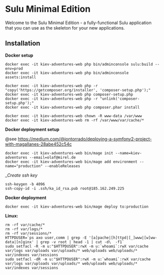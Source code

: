 # Sulu Minimal Edition

Welcome to the Sulu Minimal Edition - a fully-functional Sulu application that you can use as the skeleton for your new
applications.

## Installation

__Docker setup__
```
docker exec -it kiev-adventures-web php bin/adminconsole sulu:build --env=prod
docker exec -it kiev-adventures-web php bin/adminconsole assets:install

docker exec -it kiev-adventures-web php -r "copy('https://getcomposer.org/installer', 'composer-setup.php');"
docker exec -it kiev-adventures-web php composer-setup.php
docker exec -it kiev-adventures-web php -r "unlink('composer-setup.php');"
docker exec -it kiev-adventures-web php composer.phar install

docker exec -it kiev-adventures-web chown -R www-data /var/www
docker exec -it kiev-adventures-web rm -rf /var/www/var/cache/*

```

__Docker deployment setup__

@see https://medium.com/@jontorrado/deploying-a-symfony2-project-with-magallanes-28abe452c54c
```
docker exec -it kiev-adventures-web bin/mage init --name=kiev-adventures --email=olaf@mirel.de
docker exec -it kiev-adventures-web bin/mage add environment --name="production" --enableReleases
```

__Create ssh key_
```
ssh-keygen -b 4096
ssh-copy-id -i .ssh/ka_id_rsa.pub root@185.162.249.225
```

__Docker deployment__
```
docker exec -it kiev-adventures-web bin/mage deploy to:production
```

__Linux:__

```
rm -rf var/cache/*
rm -rf var/logs/*
rm -rf var/sessions/*
HTTPDUSER=`ps axo user,comm | grep -E '[a]pache|[h]ttpd|[_]www|[w]ww-data|[n]ginx' | grep -v root | head -1 | cut -d\  -f1`
sudo setfacl -R -m u:"$HTTPDUSER":rwX -m u:`whoami`:rwX var/cache var/logs var/uploads var/uploads/* web/uploads web/uploads/* var/indexes var/sessions
sudo setfacl -dR -m u:"$HTTPDUSER":rwX -m u:`whoami`:rwX var/cache var/logs var/uploads var/uploads/* web/uploads web/uploads/* var/indexes var/sessions
```
